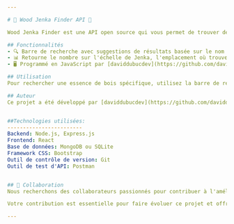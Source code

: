 ```yaml
---

# 🌲 Wood Jenka Finder API 🌳

Wood Jenka Finder est une API open source qui vous permet de trouver des informations sur différentes essences de bois en fonction de leur mesure de Jenka. Cette API propose une barre de recherche avec des suggestions de résultats pour faciliter la découverte des caractéristiques des types de bois.

## Fonctionnalités
- 🔍 Barre de recherche avec suggestions de résultats basée sur le nom des essences de bois
- 📊 Retourne le nombre sur l'échelle de Jenka, l'emplacement où trouver le bois et le temps de séchage à l'air
- 🖥️ Programmé en JavaScript par [daviddubucdev](https://github.com/daviddubucdev)

## Utilisation
Pour rechercher une essence de bois spécifique, utilisez la barre de recherche en entrant le nom de l'essence (par exemple "épinette"). L'API renverra des informations telles que le nombre sur l'échelle de Jenka, l'emplacement où vous pouvez trouver ce type de bois et le temps de séchage à l'air.

## Auteur
Ce projet a été développé par [daviddubucdev](https://github.com/daviddubucdev). Suivez-le sur [Instagram](https://www.instagram.com/daviddubuc.developer?igsh=MXNlN3RjcTVpdHBsNA==) et [LinkedIn](https://www.linkedin.com/in/david-dubuc-39125416a?utm_source=share&utm_campaign=share_via&utm_content=profile&utm_medium=android_app) pour plus de mises à jour et de projets passionnants.


##Technologies utilisées:
------------------------
Backend: Node.js, Express.js
Frontend: React
Base de données: MongoDB ou SQLite
Framework CSS: Bootstrap
Outil de contrôle de version: Git
Outil de test d'API: Postman


## 🤝 Collaboration
Nous recherchons des collaborateurs passionnés pour contribuer à l'amélioration de Wood Jenka Finder. Si vous êtes intéressé à apporter vos compétences en programmation, en design ou en documentation, n'hésitez pas à ouvrir des pull requests, signaler des problèmes ou discuter de nouvelles fonctionnalités.

Votre contribution est essentielle pour faire évoluer ce projet et offrir une meilleure expérience aux utilisateurs. Rejoignez-nous dans cette aventure !

---
```

